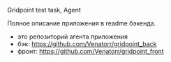 Gridpoint test task, Agent

Полное описание приложения в readme бэкенда.

- это репозиторий агента приложения
- бэк: https://github.com/Venatorr/gridpoint_back
- фронт: https://github.com/Venatorr/gridpoint_front
